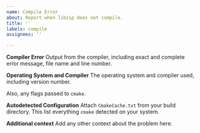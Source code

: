 ```yaml
---
name: Compile Error
about: Report when libzip does not compile.
title: ''
labels: compile
assignees: ''

---
```


**Compiler Error**
Output from the compiler, including exact and complete error message, file name and line number.

**Operating System and Compiler**
The operating system and compiler used, including version number.

Also, any flags passed to `cmake`.

**Autodetected Configuration**
Attach `CmakeCache.txt` from your build directory. This list everything `cmake` detected on your system.

**Additional context**
Add any other context about the problem here.
